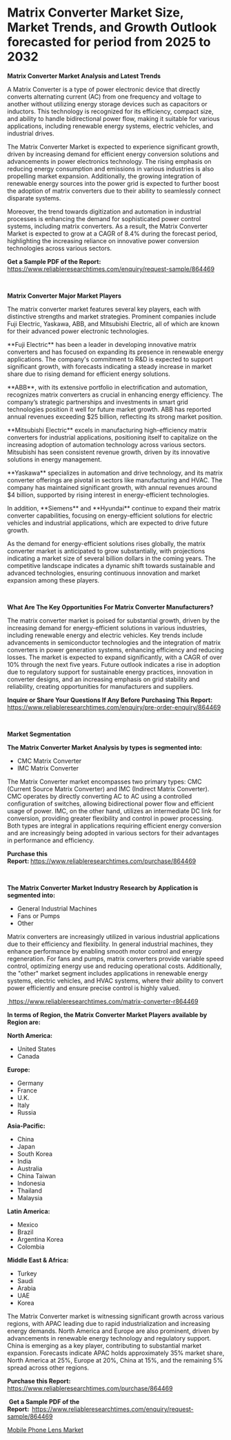 <p><h1>Matrix Converter Market Size, Market Trends, and Growth Outlook forecasted for period from 2025 to 2032</h1></p><p><strong>Matrix Converter Market Analysis and Latest Trends</strong></p>
<p><p>A Matrix Converter is a type of power electronic device that directly converts alternating current (AC) from one frequency and voltage to another without utilizing energy storage devices such as capacitors or inductors. This technology is recognized for its efficiency, compact size, and ability to handle bidirectional power flow, making it suitable for various applications, including renewable energy systems, electric vehicles, and industrial drives.</p><p>The Matrix Converter Market is expected to experience significant growth, driven by increasing demand for efficient energy conversion solutions and advancements in power electronics technology. The rising emphasis on reducing energy consumption and emissions in various industries is also propelling market expansion. Additionally, the growing integration of renewable energy sources into the power grid is expected to further boost the adoption of matrix converters due to their ability to seamlessly connect disparate systems.</p><p>Moreover, the trend towards digitization and automation in industrial processes is enhancing the demand for sophisticated power control systems, including matrix converters. As a result, the Matrix Converter Market is expected to grow at a CAGR of 8.4% during the forecast period, highlighting the increasing reliance on innovative power conversion technologies across various sectors.</p></p>
<p><strong>Get a Sample PDF of the Report:&nbsp;</strong> <a href="https://www.reliableresearchtimes.com/enquiry/request-sample/864469?utm_campaign=3067&utm_medium=2&utm_source=Github&utm_content=ia&utm_term=06042025&utm_id=matrix-converter">https://www.reliableresearchtimes.com/enquiry/request-sample/864469</a></p>
<p>&nbsp;</p>
<p><strong>Matrix Converter Major Market Players</strong></p>
<p><p>The matrix converter market features several key players, each with distinctive strengths and market strategies. Prominent companies include Fuji Electric, Yaskawa, ABB, and Mitsubishi Electric, all of which are known for their advanced power electronic technologies.</p><p>**Fuji Electric** has been a leader in developing innovative matrix converters and has focused on expanding its presence in renewable energy applications. The company's commitment to R&D is expected to support significant growth, with forecasts indicating a steady increase in market share due to rising demand for efficient energy solutions.</p><p>**ABB**, with its extensive portfolio in electrification and automation, recognizes matrix converters as crucial in enhancing energy efficiency. The company’s strategic partnerships and investments in smart grid technologies position it well for future market growth. ABB has reported annual revenues exceeding $25 billion, reflecting its strong market position.</p><p>**Mitsubishi Electric** excels in manufacturing high-efficiency matrix converters for industrial applications, positioning itself to capitalize on the increasing adoption of automation technology across various sectors. Mitsubishi has seen consistent revenue growth, driven by its innovative solutions in energy management.</p><p>**Yaskawa** specializes in automation and drive technology, and its matrix converter offerings are pivotal in sectors like manufacturing and HVAC. The company has maintained significant growth, with annual revenues around $4 billion, supported by rising interest in energy-efficient technologies.</p><p>In addition, **Siemens** and **Hyundai** continue to expand their matrix converter capabilities, focusing on energy-efficient solutions for electric vehicles and industrial applications, which are expected to drive future growth.</p><p>As the demand for energy-efficient solutions rises globally, the matrix converter market is anticipated to grow substantially, with projections indicating a market size of several billion dollars in the coming years. The competitive landscape indicates a dynamic shift towards sustainable and advanced technologies, ensuring continuous innovation and market expansion among these players.</p></p>
<p>&nbsp;</p>
<p><strong>What Are The Key Opportunities For Matrix Converter Manufacturers?</strong></p>
<p><p>The matrix converter market is poised for substantial growth, driven by the increasing demand for energy-efficient solutions in various industries, including renewable energy and electric vehicles. Key trends include advancements in semiconductor technologies and the integration of matrix converters in power generation systems, enhancing efficiency and reducing losses. The market is expected to expand significantly, with a CAGR of over 10% through the next five years. Future outlook indicates a rise in adoption due to regulatory support for sustainable energy practices, innovation in converter designs, and an increasing emphasis on grid stability and reliability, creating opportunities for manufacturers and suppliers.</p></p>
<p><strong>Inquire or Share Your Questions If Any Before Purchasing This Report:</strong> <a href="https://www.reliableresearchtimes.com/enquiry/pre-order-enquiry/864469?utm_campaign=3067&utm_medium=2&utm_source=Github&utm_content=ia&utm_term=06042025&utm_id=matrix-converter">https://www.reliableresearchtimes.com/enquiry/pre-order-enquiry/864469</a></p>
<p>&nbsp;</p>
<p><strong>Market Segmentation</strong></p>
<p><strong>The Matrix Converter Market Analysis by types is segmented into:</strong></p>
<p><ul><li>CMC Matrix Converter</li><li>IMC Matrix Converter</li></ul></p>
<p><p>The Matrix Converter market encompasses two primary types: CMC (Current Source Matrix Converter) and IMC (Indirect Matrix Converter). CMC operates by directly converting AC to AC using a controlled configuration of switches, allowing bidirectional power flow and efficient usage of power. IMC, on the other hand, utilizes an intermediate DC link for conversion, providing greater flexibility and control in power processing. Both types are integral in applications requiring efficient energy conversion and are increasingly being adopted in various sectors for their advantages in performance and efficiency.</p></p>
<p><strong>Purchase this Report:&nbsp;</strong><a href="https://www.reliableresearchtimes.com/purchase/864469?utm_campaign=3067&utm_medium=2&utm_source=Github&utm_content=ia&utm_term=06042025&utm_id=matrix-converter">https://www.reliableresearchtimes.com/purchase/864469</a></p>
<p>&nbsp;</p>
<p><strong>The Matrix Converter Market Industry Research by Application is segmented into:</strong></p>
<p><ul><li>General Industrial Machines</li><li>Fans or Pumps</li><li>Other</li></ul></p>
<p><p>Matrix converters are increasingly utilized in various industrial applications due to their efficiency and flexibility. In general industrial machines, they enhance performance by enabling smooth motor control and energy regeneration. For fans and pumps, matrix converters provide variable speed control, optimizing energy use and reducing operational costs. Additionally, the "other" market segment includes applications in renewable energy systems, electric vehicles, and HVAC systems, where their ability to convert power efficiently and ensure precise control is highly valued.</p></p>
<p><a href="https://www.reliableresearchtimes.com/matrix-converter-r864469?utm_campaign=3067&utm_medium=2&utm_source=Github&utm_content=ia&utm_term=06042025&utm_id=matrix-converter">&nbsp;https://www.reliableresearchtimes.com/matrix-converter-r864469</a></p>
<p><strong>In terms of Region, the Matrix Converter Market Players available by Region are:</strong></p>
<p>
    <p> <strong> North America: </strong>
        <ul>
            <li>United States</li>
            <li>Canada</li>
        </ul>
        </p> 
    <p> <strong> Europe: </strong>
        <ul>
            <li>Germany</li>
            <li>France</li>
            <li>U.K.</li>
            <li>Italy</li>
            <li>Russia</li>
        </ul>
        </p> 
    <p> <strong> Asia-Pacific: </strong>
        <ul>
            <li>China</li>
            <li>Japan</li>
            <li>South Korea</li>
            <li>India</li>
            <li>Australia</li>
            <li>China Taiwan</li>
            <li>Indonesia</li>
            <li>Thailand</li>
            <li>Malaysia</li>
        </ul>
        </p> 
    <p> <strong> Latin America: </strong>
        <ul>
            <li>Mexico</li>
            <li>Brazil</li>
            <li>Argentina Korea</li>
            <li>Colombia</li>
        </ul>
        </p> 
    <p> <strong> Middle East & Africa: </strong>
        <ul>
            <li>Turkey</li>
            <li>Saudi</li>
            <li>Arabia</li>
            <li>UAE</li>
            <li>Korea</li>
        </ul>
    </p>
    </p>
<p><p>The Matrix Converter market is witnessing significant growth across various regions, with APAC leading due to rapid industrialization and increasing energy demands. North America and Europe are also prominent, driven by advancements in renewable energy technology and regulatory support. China is emerging as a key player, contributing to substantial market expansion. Forecasts indicate APAC holds approximately 35% market share, North America at 25%, Europe at 20%, China at 15%, and the remaining 5% spread across other regions.</p></p>
<p><strong>Purchase this Report: </strong><a href="https://www.reliableresearchtimes.com/purchase/864469?utm_campaign=3067&utm_medium=2&utm_source=Github&utm_content=ia&utm_term=06042025&utm_id=matrix-converter">https://www.reliableresearchtimes.com/purchase/864469</a></p>
<p>&nbsp;<strong>Get a Sample PDF of the Report:&nbsp;&nbsp;</strong><a href="https://www.reliableresearchtimes.com/enquiry/request-sample/864469?utm_campaign=3067&utm_medium=2&utm_source=Github&utm_content=ia&utm_term=06042025&utm_id=matrix-converter">https://www.reliableresearchtimes.com/enquiry/request-sample/864469</a></p>
<p><strong></strong></p>
<p><p><a href="https://github.com/kaqiewan/Market-Research-Report-List-1/blob/main/mobile-phone-lens-market.md?utm_campaign=3067&utm_medium=2&utm_source=Github&utm_content=ia&utm_term=06042025&utm_id=matrix-converter">Mobile Phone Lens Market</a></p></p>